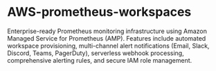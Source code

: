 # AWS-prometheus-workspaces
Enterprise-ready Prometheus monitoring infrastructure using Amazon Managed Service for Prometheus (AMP). Features include automated workspace provisioning, multi-channel alert notifications (Email, Slack, Discord, Teams, PagerDuty), serverless webhook processing, comprehensive alerting rules, and secure IAM role management.
